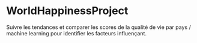 # WorldHappinessProject
Suivre les tendances et comparer les scores de la qualité de vie par pays / machine learning pour identifier les facteurs influençant.
